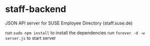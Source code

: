 # staff-backend
JSON API server for SUSE Employee Directory (staff.suse.de) 

run `sudo npm install` to install the dependencies
run `forever -d -w server.js` to start server
